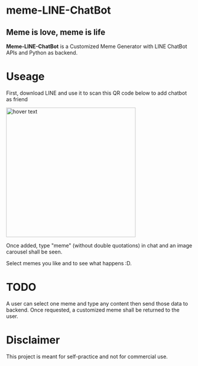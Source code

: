 # meme-LINE-ChatBot

<h2>Meme is love, meme is life</h2>
<b>Meme-LINE-ChatBot</b> is a Customized Meme Generator with LINE ChatBot APIs and Python as backend.

# Useage

<p>First, download LINE and use it to scan this QR code below to add chatbot as friend</p>
<img src="https://qr-official.line.me/sid/L/561axxmy.png" width="350" title="hover text">

Once added, type "meme" (without double quotations) in chat and an image carousel shall be seen.

Select memes you like and to see what happens :D.

# TODO

A user can select one meme and type any content then send those data to backend.
Once requested, a customized meme shall be returned to the user.

# Disclaimer

This project is meant for self-practice and not for commercial use.
